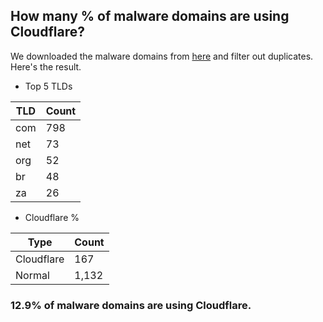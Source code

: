 ## How many % of malware domains are using Cloudflare?


We downloaded the malware domains from [here](https://urlhaus.abuse.ch) and filter out duplicates.
Here's the result.


[//]: # (start replacement)


- Top 5 TLDs

| TLD | Count |
| --- | --- |
| com | 798 |
| net | 73 |
| org | 52 |
| br | 48 |
| za | 26 |


- Cloudflare %

| Type | Count |
| --- | --- |
| Cloudflare | 167 |
| Normal | 1,132 |


### 12.9% of malware domains are using Cloudflare.